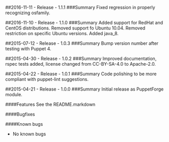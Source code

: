 ##2016-11-11 - Release - 1.1.1
###Summary
Fixed regression in properly recognizing osfamily.

##2016-11-10 - Release - 1.1.0
###Summary
Added support for RedHat and CentOS distributions.
Removed support fo Ubuntu 10.04.
Removed restriction on specific Ubuntu versions.
Added java_8.

##2015-07-12 - Release - 1.0.3
###Summary
Bump version number after testing with Puppet 4.

##2015-04-30 - Release - 1.0.2
###Summary
Improved documentation, rspec tests added, license changed from CC-BY-SA-4.0 to Apache-2.0.

##2015-04-22 - Release - 1.0.1
###Summary
Code polishing to be more compliant with puppet-lint suggestions.

##2015-04-21 - Release - 1.0.0
###Summary
Initial release as PuppetForge module.

####Features
See the README.markdown

####Bugfixes

####Known bugs
* No known bugs
